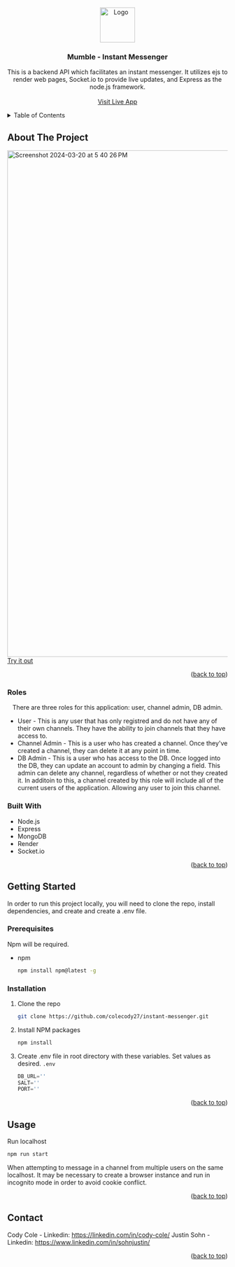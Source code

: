 <!-- Improved compatibility of back to top link: See: https://github.com/othneildrew/Best-README-Template/pull/73 -->
<a name="readme-top"></a>

<!-- PROJECT SHIELDS -->
<!--
*** I'm using markdown "reference style" links for readability.
*** Reference links are enclosed in brackets [ ] instead of parentheses ( ).
*** See the bottom of this document for the declaration of the reference variables
*** for contributors-url, forks-url, etc. This is an optional, concise syntax you may use.
*** https://www.markdownguide.org/basic-syntax/#reference-style-links

[![Contributors][contributors-shield]][contributors-url]
[![Forks][forks-shield]][forks-url]
[![Stargazers][stars-shield]][stars-url]
[![Issues][issues-shield]][issues-url]
[![MIT License][license-shield]][license-url]
[![LinkedIn][linkedin-shield]][linkedin-url]
-->


<!-- PROJECT LOGO -->
<br />
<div align="center">
  <a href="https://github.com/github_username/repo_name">
    <img src="https://github.com/colecody27/instant-messenger/assets/71093271/950ff130-4c65-444f-b8de-f2459b2adb98" alt="Logo" width="80" height="80">
  </a>

<h3 align="center">Mumble - Instant Messenger</h3>

  <p align="center">
    This is a backend API which facilitates an instant messenger. It utilizes ejs to render web pages, Socket.io to provide live updates, and Express as the node.js framework. 
    <br />
    <br />
    <a href="https://instant-messenger-qa99.onrender.com">Visit Live App</a>
  </p>
</div>



<!-- TABLE OF CONTENTS -->
<details>
  <summary>Table of Contents</summary>
  <ol>
    <li>
      <a href="#about-the-project">About The Project</a>
      <ul>
        <li><a href="#built-with">Built With</a></li>
      </ul>
    </li>
    <li>
      <a href="#getting-started">Getting Started</a>
      <ul>
        <li><a href="#prerequisites">Prerequisites</a></li>
        <li><a href="#installation">Installation</a></li>
      </ul>
    </li>
    <li><a href="#usage">Usage</a></li>
  </ol>
</details>


<!-- ABOUT THE PROJECT -->
## About The Project

<img width="1159" alt="Screenshot 2024-03-20 at 5 40 26 PM" src="https://github.com/colecody27/instant-messenger/assets/71093271/441e65fb-72be-437d-a7df-d5a359c34f62">
<a align="center" href="https://instant-messenger-qa99.onrender.com">Try it out</a>

<p align="right">(<a href="#readme-top">back to top</a>)</p>

### Roles 
<p align="center"> There are three roles for this application: user, channel admin, DB admin. </p>
<ul>
  <li>User - This is any user that has only registred and do not have any of their own channels. They have the ability to join channels that they have access to. </li>
  <li>Channel Admin - This is a user who has created a channel. Once they've created a channel, they can delete it at any point in time. </li>
  <li>DB Admin - This is a user who has access to the DB. Once logged into the DB, they can update an account to admin by changing a field. This admin can delete any channel, regardless of whether or not they created it. In additoin to this, a channel created by this role will include all of the current users of the application. Allowing any user to join this channel. </li>
</ul>

### Built With
- Node.js
- Express
- MongoDB
- Render
- Socket.io


<!--<img src="https://simpleicons.org/icons/express.svg" alt="Logo" width="80" height="80"> 
<!-- * [![Node][Node.js]][Next-url]
* [![Express][Express.js]][Laravel-url]
* [![Render][Render.com]][Bootstrap-url]
* [![MongDB][MongoDB.com]][Bootstrap-url]
-->

<p align="right">(<a href="#readme-top">back to top</a>)</p>


<!-- GETTING STARTED -->
## Getting Started

In order to run this project locally, you will need to clone the repo, install dependencies, and create and create a .env file.  

### Prerequisites

Npm will be required. 
* npm
  ```sh
  npm install npm@latest -g
  ```

### Installation

1. Clone the repo
   ```sh
   git clone https://github.com/colecody27/instant-messenger.git
   ```
2. Install NPM packages
   ```sh
   npm install
   ```
3. Create .env file in root directory with these variables. Set values as desired. `.env`
   ```js
   DB_URL=''
   SALT=''
   PORT=''
   ```


<p align="right">(<a href="#readme-top">back to top</a>)</p>



<!-- USAGE EXAMPLES -->
## Usage

Run localhost
   ```sh
   npm run start
   ```
When attempting to message in a channel from multiple users on the same localhost. It may be necessary to create a browser instance and run in incognito mode in order to avoid cookie conflict. 

<p align="right">(<a href="#readme-top">back to top</a>)</p>


<!-- CONTACT -->
## Contact

Cody Cole - Linkedin: https://linkedin.com/in/cody-cole/ 
Justin Sohn - Linkedin: https://www.linkedin.com/in/sohnjustin/


<p align="right">(<a href="#readme-top">back to top</a>)</p>



<!-- MARKDOWN LINKS & IMAGES -->
<!-- https://www.markdownguide.org/basic-syntax/#reference-style-links -->
[contributors-shield]: https://img.shields.io/github/contributors/github_username/repo_name.svg?style=for-the-badge
[contributors-url]: https://github.com/github_username/repo_name/graphs/contributors
[forks-shield]: https://img.shields.io/github/forks/github_username/repo_name.svg?style=for-the-badge
[forks-url]: https://github.com/github_username/repo_name/network/members
[stars-shield]: https://img.shields.io/github/stars/github_username/repo_name.svg?style=for-the-badge
[stars-url]: https://github.com/github_username/repo_name/stargazers
[issues-shield]: https://img.shields.io/github/issues/github_username/repo_name.svg?style=for-the-badge
[issues-url]: https://github.com/github_username/repo_name/issues
[license-shield]: https://img.shields.io/github/license/github_username/repo_name.svg?style=for-the-badge
[license-url]: https://github.com/github_username/repo_name/blob/master/LICENSE.txt
[linkedin-shield]: https://img.shields.io/badge/-LinkedIn-black.svg?style=for-the-badge&logo=linkedin&colorB=555
[linkedin-url]: https://linkedin.com/in/linkedin_username
[product-screenshot]: images/screenshot.png
[Next.js]: https://img.shields.io/badge/next.js-000000?style=for-the-badge&logo=nextdotjs&logoColor=white
[Next-url]: https://nextjs.org/
[React.js]: https://img.shields.io/badge/React-20232A?style=for-the-badge&logo=react&logoColor=61DAFB
[React-url]: https://reactjs.org/
[Vue.js]: https://img.shields.io/badge/Vue.js-35495E?style=for-the-badge&logo=vuedotjs&logoColor=4FC08D
[Vue-url]: https://vuejs.org/
[Angular.io]: https://img.shields.io/badge/Angular-DD0031?style=for-the-badge&logo=angular&logoColor=white
[Angular-url]: https://angular.io/
[Svelte.dev]: https://img.shields.io/badge/Svelte-4A4A55?style=for-the-badge&logo=svelte&logoColor=FF3E00
[Svelte-url]: https://svelte.dev/
[Laravel.com]: https://img.shields.io/badge/Laravel-FF2D20?style=for-the-badge&logo=laravel&logoColor=white
[Laravel-url]: https://laravel.com
[Bootstrap.com]: https://img.shields.io/badge/Bootstrap-563D7C?style=for-the-badge&logo=bootstrap&logoColor=white
[Bootstrap-url]: https://getbootstrap.com
[JQuery.com]: https://img.shields.io/badge/jQuery-0769AD?style=for-the-badge&logo=jquery&logoColor=white
[JQuery-url]: https://jquery.com 
